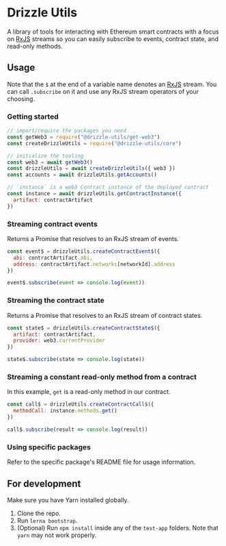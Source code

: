# Drizzle Utils

A library of tools for interacting with Ethereum smart contracts with a focus on [RxJS](https://github.com/ReactiveX/rxjs) streams so you can easily subscribe to events, contract state, and read-only methods.

## Usage

Note that the `$` at the end of a variable name denotes an [RxJS](https://github.com/ReactiveX/rxjs) stream. You can call `.subscribe` on it and use any RxJS stream operators of your choosing.

### Getting started

```js
// import/require the packages you need
const getWeb3 = require("@drizzle-utils/get-web3")
const createDrizzleUtils = require("@drizzle-utils/core")

// initialize the tooling
const web3 = await getWeb3()
const drizzleUtils = await createDrizzleUtils({ web3 })
const accounts = await drizzleUtils.getAccounts()

// `instance` is a web3 Contract instance of the deployed contract
const instance = await drizzleUtils.getContractInstance({
  artifact: contractArtifact
})
```

### Streaming contract events

Returns a Promise that resolves to an RxJS stream of events.

```js
const event$ = drizzleUtils.createContractEvent$({
  abi: contractArtifact.abi,
  address: contractArtifact.networks[networkId].address
})

event$.subscribe(event => console.log(event))
```

### Streaming the contract state

Returns a Promise that resolves to an RxJS stream of contract states.

```js
const state$ = drizzleUtils.createContractState$({
  artifact: contractArtifact,
  provider: web3.currentProvider
})

state$.subscribe(state => console.log(state))
```

### Streaming a constant read-only method from a contract

In this example, `get` is a read-only method in our contract.

```js
const call$ = drizzleUtils.createContractCall$({
  methodCall: instance.methods.get()
})

call$.subscribe(result => console.log(result))
```

### Using specific packages

Refer to the specific package's README file for usage information.

## For development

Make sure you have Yarn installed globally.

1. Clone the repo.
2. Run `lerna bootstrap`.
3. (Optional) Run `npm install` inside any of the `test-app` folders. Note that `yarn` may not work properly.
